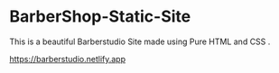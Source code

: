 # BarberShop-Static-Site

This is a beautiful Barberstudio Site made using Pure HTML and CSS .

https://barberstudio.netlify.app
